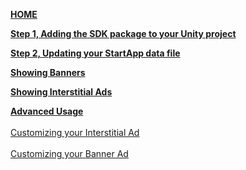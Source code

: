 [**HOME**](iOS-InApp-Unity-Documentation)

[**Step 1, Adding the SDK package to your Unity project**](iOS-InApp-Unity-Documentation#step1)

[**Step 2, Updating your StartApp data file**](iOS-InApp-Unity-Documentation#step2)

[**Showing Banners**](iOS-InApp-Unity-Documentation#step3)

[**Showing Interstitial Ads**](iOS-InApp-Unity-Documentation#step4)

[**Advanced Usage**](unity-iOS-advanced-usage)<br></br>
  [Customizing your Interstitial Ad](unity-iOS-advanced-usage#interstitial-customizations)<br></br> 
  [Customizing your Banner Ad](unity-iOS-advanced-usage#banner-customizations)<br></br> 
